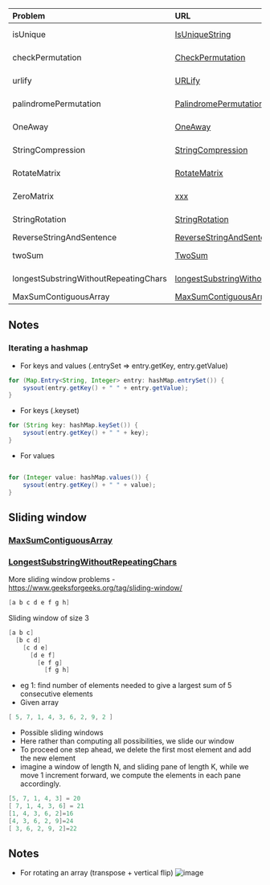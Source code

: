 | Problem  | URL| Description|
| :------------ |:---------------| :-----|
| isUnique | [IsUniqueString](../src/main/java/arraysAndStrings/IsUniqueString.java)  | check if string is unique without using DS |
| checkPermutation | [CheckPermutation](../src/main/java/arraysAndStrings/CheckPermutation.java) | Return true if two strings are permutations of one other |
| urlify | [URLify](../src/main/java/arraysAndStrings/URLify.java) | In place replacement of spaces with %20 |
| palindromePermutation | [PalindromePermutation](../src/main/java/arraysAndStrings/PalindromePermutation.java)  | Given a string determine if it's a palindrome |
| OneAway | [OneAway](../src/main/java/arraysAndStrings/OneAway.java) | Detect if two strings are 1 edit away from one another |
| StringCompression | [StringCompression](../src/main/java/arraysAndStrings/StringCompression.java) | Given a string, compress it to return a string with char and occurence count |
| RotateMatrix | [RotateMatrix](../src/main/java/arraysAndStrings/RotateMatrix.java) | Given a 2D matrix clockwise and anticlockwise IN-PLACE |
| ZeroMatrix | [xxx](../src/main/java/arraysAndStrings/ZeroMatrix.java) | If an element of matrix is  zero, make the row and column zero|
| StringRotation | [StringRotation](../src/main/java/arraysAndStrings/StringRotation.java) | Given two strings check if one is a rotation of another |
| ReverseStringAndSentence | [ReverseStringAndSentence](../src/main/java/arraysAndStrings/ReverseStringAndSentence.java) | Reverse a string. Reverse a sentence |
| twoSum | [TwoSum](../src/main/java/arraysAndStrings/TwoSum.java)  | determine if sum of two elements in array matches up to a target |
| longestSubstringWithoutRepeatingChars | [longestSubstringWithoutRepeatingChars](../src/main/java/arraysAndStrings/LongestSubstringWithoutRepeatingChars.java)  | sliding window - longestSubstringWithoutRepeatingChars |
| MaxSumContiguousArray | [MaxSumContiguousArray](../src/main/java/arraysAndStrings/MaxSumContiguousArray.java) | sliding window - max contiguous sum |

## Notes

### Iterating a hashmap
- For keys and values  (.entrySet => entry.getKey, entry.getValue)
```java
for (Map.Entry<String, Integer> entry: hashMap.entrySet()) {
    sysout(entry.getKey() + " " + entry.getValue);
}
```

- For keys (.keyset)
```java
for (String key: hashMap.keySet()) {
    sysout(entry.getKey() + " " + key);
}
```

- For values
```java

for (Integer value: hashMap.values()) {
    sysout(entry.getKey() + " " + value);
}

```
## Sliding window
### [MaxSumContiguousArray](../src/main/java/arraysAndStrings/MaxSumContiguousArray.java)
### [LongestSubstringWithoutRepeatingChars](../src/main/java/arraysAndStrings/LongestSubstringWithoutRepeatingChars.java)
More sliding window problems - https://www.geeksforgeeks.org/tag/sliding-window/

```java
[a b c d e f g h]
```

Sliding window of size 3
```java
[a b c]
  [b c d]
    [c d e]
      [d e f]
        [e f g]
          [f g h]
```

- eg 1: find number of elements needed to give a largest sum of 5 consecutive elements
- Given array
```java
[ 5, 7, 1, 4, 3, 6, 2, 9, 2 ]

```
- Possible sliding windows
- Here rather than computing all possibilities, we slide our window
- To proceed one step ahead, we delete the first most element and add the new element
- imagine a window of length N, and sliding pane of length K, while we move 1 increment forward, we compute the elements in 
   each pane accordingly.
```java
[5, 7, 1, 4, 3] = 20
[ 7, 1, 4, 3, 6] = 21
[1, 4, 3, 6, 2]=16
[4, 3, 6, 2, 9]=24
[ 3, 6, 2, 9, 2]=22
```
## Notes
- For rotating an array (transpose + vertical flip)
![image](https://user-images.githubusercontent.com/19309898/127751865-418eff9f-0a88-4527-89bd-9bdfc5ad4e51.png)
